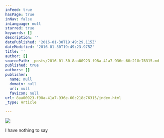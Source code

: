 ```yaml
---
inFeed: true
hasPage: true
inNav: false
inLanguage: null
starred: true
keywords: []
description: ''
datePublished: '2016-01-30T19:49:29.115Z'
dateModified: '2016-01-30T19:49:23.975Z'
title: ''
author: []
sourcePath: _posts/2016-01-30-8aa00923-f98a-41a7-936e-60c218c76315.md
published: true
authors: []
publisher:
  name: null
  domain: null
  url: null
  favicon: null
url: 8aa00923-f98a-41a7-936e-60c218c76315/index.html
_type: Article

---
```

![](https://the-grid-user-content.s3-us-west-2.amazonaws.com/3757ec3b-cefb-4002-8674-9fb7a4901986.jpg)

I have nothing to say